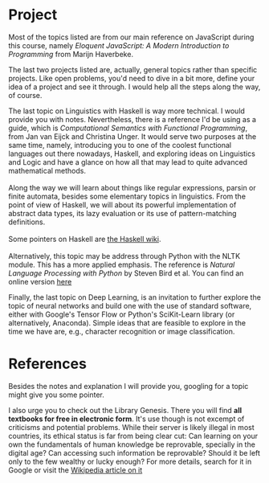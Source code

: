 Project
=======

Most of the topics listed are from our main reference on JavaScript
during this course, namely *Eloquent JavaScript: A Modern Introduction
to Programming* from Marijn Haverbeke.

The last two projects listed are, actually, general topics rather than
specific projects. Like open problems, you'd need to dive in a bit more,
define your idea of a project and see it through. I would help all the
steps along the way, of course.

The last topic on Linguistics with Haskell is way more technical. I
would provide you with notes. Nevertheless, there is a reference I'd be
using as a guide, which is *Computational Semantics with Functional
Programming*, from Jan van Eijck and Christina Unger. It would serve two
purposes at the same time, namely, introducing you to one of the coolest
functional languages out there nowadays, Haskell, and exploring ideas on
Linguistics and Logic and have a glance on how all that may lead to
quite advanced mathematical methods.\
\
Along the way we will learn about things like regular expressions,
parsin or finite automata, besides some elementary topics in
linguistics. From the point of view of Haskell, we will about its
powerful implementation of abstract data types, its lazy evaluation or
its use of pattern-matching definitions.\
\
Some pointers on Haskell are [the Haskell
wiki](https://wiki.haskell.org/Haskell).\
\
Alternatively, this topic may be address through Python with the NLTK
module. This has a more applied emphasis. The reference is *Natural
Language Processing with Python* by Steven Bird et al. You can find an
online version [here](http://www.nltk.org/book/)

Finally, the last topic on Deep Learning, is an invitation to further
explore the topic of neural networks and build one with the use of
standard software, either with Google's Tensor Flow or Python's
SciKit-Learn library (or alternatively, Anaconda). Simple ideas that are
feasible to explore in the time we have are, e.g., character recognition
or image classification.

References
==========

Besides the notes and explanation I will provide you, googling for a
topic might give you some pointer.

I also urge you to check out the Library Genesis. There you will find
**all textbooks for free in electronic form**. It's use though is not
excempt of criticisms and potential problems. While their server is
likely illegal in most countries, its ethical status is far from being
clear cut: Can learning on your own the fundamentals of human knowledge
be reprovable, specially in the digital age? Can accessing such
information be reprovable? Should it be left only to the few wealthy or
lucky enough? For more details, search for it in Google or visit the
[Wikipedia article on it](https://en.wikipedia.org/wiki/Library_Genesis)
